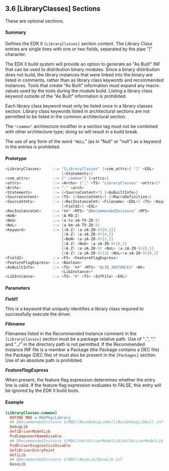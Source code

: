 <!--- @file
  3.6 [LibraryClasses] Sections

  Copyright (c) 2007-2017, Intel Corporation. All rights reserved.<BR>

  Redistribution and use in source (original document form) and 'compiled'
  forms (converted to PDF, epub, HTML and other formats) with or without
  modification, are permitted provided that the following conditions are met:

  1) Redistributions of source code (original document form) must retain the
     above copyright notice, this list of conditions and the following
     disclaimer as the first lines of this file unmodified.

  2) Redistributions in compiled form (transformed to other DTDs, converted to
     PDF, epub, HTML and other formats) must reproduce the above copyright
     notice, this list of conditions and the following disclaimer in the
     documentation and/or other materials provided with the distribution.

  THIS DOCUMENTATION IS PROVIDED BY TIANOCORE PROJECT "AS IS" AND ANY EXPRESS OR
  IMPLIED WARRANTIES, INCLUDING, BUT NOT LIMITED TO, THE IMPLIED WARRANTIES OF
  MERCHANTABILITY AND FITNESS FOR A PARTICULAR PURPOSE ARE DISCLAIMED. IN NO
  EVENT SHALL TIANOCORE PROJECT  BE LIABLE FOR ANY DIRECT, INDIRECT, INCIDENTAL,
  SPECIAL, EXEMPLARY, OR CONSEQUENTIAL DAMAGES (INCLUDING, BUT NOT LIMITED TO,
  PROCUREMENT OF SUBSTITUTE GOODS OR SERVICES; LOSS OF USE, DATA, OR PROFITS;
  OR BUSINESS INTERRUPTION) HOWEVER CAUSED AND ON ANY THEORY OF LIABILITY,
  WHETHER IN CONTRACT, STRICT LIABILITY, OR TORT (INCLUDING NEGLIGENCE OR
  OTHERWISE) ARISING IN ANY WAY OUT OF THE USE OF THIS DOCUMENTATION, EVEN IF
  ADVISED OF THE POSSIBILITY OF SUCH DAMAGE.

-->

## 3.6 [LibraryClasses] Sections

These are optional sections.

#### Summary

Defines the EDK II `[LibraryClasses]` section content. The Library Class
entries are single lines with one or two fields, separated by the pipe "|"
character.

The EDK II build system will provide an option to generate an "As Built" INF
that can be used to distribution binary modules. Since a binary distribution
does not build, the library instances that were linked into the binary are
listed in comments, rather than as library class keywords and recommended
instances. Tools that create "As Built" information must expand any macro
values used by the tools during the module build. Listing a library class
keyword outside of the "As Built" information is prohibited.

Each library class keyword must only be listed once in a library classes
section. Library class keywords listed in architectural sections are not
permitted to be listed in the common architectural section.

The `"common"` architecture modifier in a section tag must not be combined with
other architecture type; doing so will result in a build break.

The use of any form of the word `"NULL`" (as in "Null" or "null") as a keyword
in the entries is prohibited.

#### Prototype

```c
<LibraryClasses>     ::= "[LibraryClasses" [<com_attrs>] "]" <EOL>
                         [<Statements>]
<com_attrs>          ::= {".common"} {<attrs>}
<attrs>              ::= <Archs> ["," <TS> "LibraryClasses" <attrs>]*
<Archs>              ::= "." <arch>
<Statements>         ::= {<SourceContent>*} {<AsBuiltInfo>}
<SourceContent>      ::= <TS> {<SourceStmts>} {<MacroDefinition>}
<SourceStmts>        ::= [<RecInstanceCmt> <Filename> <EOL>] <TS> <Keyword>
                         [<Field2>] <EOL>
<RecInstanceCmt>     ::= "##" <MTS> "@RecommendedInstance" <MTS>
<NoN>                ::= (A-MO-Z)
<NoU>                ::= (a-tv-zA-TV-Z0-9)
<NoL>                ::= (a-km-zA-TV-Z0-9)
<Keyword>            ::= {(A-Z) (a-zA-Z0-9){0,2}}
                         {(A-Z) (a-zA-Z0-9){4,}}
                         {<NoN> (a-zA-Z0-9){1,}}
                         {(A-Z) <NoU> (a-zA-Z0-9){0,}}
                         {(A-Z) (a-zA-Z0-9) <NoL> (a-zA-Z0-9){0,}}
                         {(A-Z) (a-zA-Z0-9){2} <NoL>(a-zA-Z0-9){0,}}
<Field2>             ::= <FS> <FeatureFlagExpress>
<FeatureFlagExpress> ::= <Boolean>
<AsBuiltInfo>        ::= <TS> "##" <MTS> "@LIB_INSTANCES" <WS>
                         <LibInstance>*
<LibInstance>        ::= <TS> "#" <TS> <InfFile> <EOL>
```

#### Parameters

**_Field1_**

This is a keyword that uniquely identifies a library class required to
successfully execute the driver.

**_Filename_**

Filenames listed in the Recommended Instance comment in the `[LibraryClasses]`
section must be a package relative path. Use of "..", "." and "../" in the
directory path is not permitted. If the Recommended Instance INF file is a
member a Package (the Package contains a DEC file) the Package (DEC file) of
must also be present in the `[Packages]` section. Use of an absolute path is
prohibited.

**_FeatureFlagExpress_**

When present, the feature flag expression determines whether the entry line is
valid. If the feature flag expression evaluates to FALSE, this entry will be
ignored by the EDK II build tools.

#### Example

```ini
[LibraryClasses.common]
  DEFINE MDE = MdePkg/Library
  ## @RecommendedInstance $(MDE)/BaseDebugLibNull/BaseDebugLibNull.inf
  DebugLib
  UefiDriverModelLib
  PcdComponentNameDisable
  ## @RecommendedInstance $(MDE)/UefiDriverModelLib/UefiDriverModelLib.inf
  PcdDriverDiagnosticsDisable
  UefiDriverEntryPoint
  UefiLib
  ## @RecommendedInstance $(MDE)/BaseLib/BaseLib.inf
  BaseLib
```

